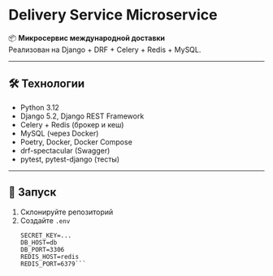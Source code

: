 # Delivery Service Microservice

📦 **Микросервис международной доставки**  
Реализован на Django + DRF + Celery + Redis + MySQL.

---

## 🛠 Технологии

- Python 3.12
- Django 5.2, Django REST Framework
- Celery + Redis (брокер и кеш)
- MySQL (через Docker)
- Poetry, Docker, Docker Compose
- drf-spectacular (Swagger)
- pytest, pytest-django (тесты)

---

## 🚀 Запуск

1. Склонируйте репозиторий  
2. Создайте `.env`
   ```dotenv
   SECRET_KEY=...
   DB_HOST=db
   DB_PORT=3306
   REDIS_HOST=redis
   REDIS_PORT=6379```